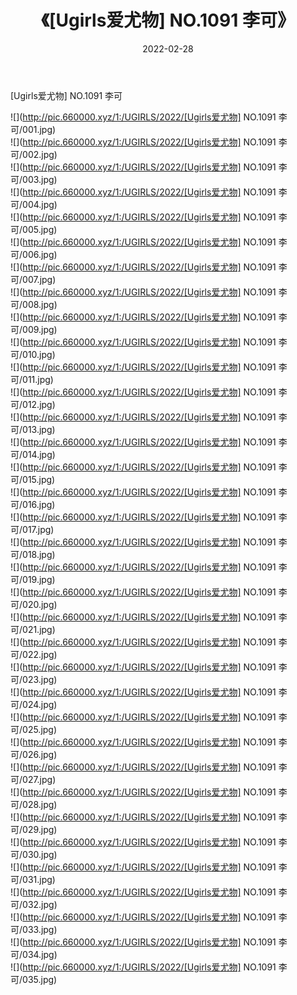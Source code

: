 ﻿---
layout: post
title:  《[Ugirls爱尤物] NO.1091 李可》
date:   2022-02-28
img: http://pic.660000.xyz/1:/UGIRLS/2022/[Ugirls爱尤物] NO.1091 李可/000.jpg
categories: [美女, 清纯, 唯美]
---

[Ugirls爱尤物] NO.1091 李可

 ![](http://pic.660000.xyz/1:/UGIRLS/2022/[Ugirls爱尤物] NO.1091 李可/001.jpg) <br>![](http://pic.660000.xyz/1:/UGIRLS/2022/[Ugirls爱尤物] NO.1091 李可/002.jpg) <br>![](http://pic.660000.xyz/1:/UGIRLS/2022/[Ugirls爱尤物] NO.1091 李可/003.jpg) <br>![](http://pic.660000.xyz/1:/UGIRLS/2022/[Ugirls爱尤物] NO.1091 李可/004.jpg) <br>![](http://pic.660000.xyz/1:/UGIRLS/2022/[Ugirls爱尤物] NO.1091 李可/005.jpg) <br>![](http://pic.660000.xyz/1:/UGIRLS/2022/[Ugirls爱尤物] NO.1091 李可/006.jpg) <br>![](http://pic.660000.xyz/1:/UGIRLS/2022/[Ugirls爱尤物] NO.1091 李可/007.jpg) <br>![](http://pic.660000.xyz/1:/UGIRLS/2022/[Ugirls爱尤物] NO.1091 李可/008.jpg) <br>![](http://pic.660000.xyz/1:/UGIRLS/2022/[Ugirls爱尤物] NO.1091 李可/009.jpg) <br>![](http://pic.660000.xyz/1:/UGIRLS/2022/[Ugirls爱尤物] NO.1091 李可/010.jpg) <br>![](http://pic.660000.xyz/1:/UGIRLS/2022/[Ugirls爱尤物] NO.1091 李可/011.jpg) <br>![](http://pic.660000.xyz/1:/UGIRLS/2022/[Ugirls爱尤物] NO.1091 李可/012.jpg) <br>![](http://pic.660000.xyz/1:/UGIRLS/2022/[Ugirls爱尤物] NO.1091 李可/013.jpg) <br>![](http://pic.660000.xyz/1:/UGIRLS/2022/[Ugirls爱尤物] NO.1091 李可/014.jpg) <br>![](http://pic.660000.xyz/1:/UGIRLS/2022/[Ugirls爱尤物] NO.1091 李可/015.jpg) <br>![](http://pic.660000.xyz/1:/UGIRLS/2022/[Ugirls爱尤物] NO.1091 李可/016.jpg) <br>![](http://pic.660000.xyz/1:/UGIRLS/2022/[Ugirls爱尤物] NO.1091 李可/017.jpg) <br>![](http://pic.660000.xyz/1:/UGIRLS/2022/[Ugirls爱尤物] NO.1091 李可/018.jpg) <br>![](http://pic.660000.xyz/1:/UGIRLS/2022/[Ugirls爱尤物] NO.1091 李可/019.jpg) <br>![](http://pic.660000.xyz/1:/UGIRLS/2022/[Ugirls爱尤物] NO.1091 李可/020.jpg) <br>![](http://pic.660000.xyz/1:/UGIRLS/2022/[Ugirls爱尤物] NO.1091 李可/021.jpg) <br>![](http://pic.660000.xyz/1:/UGIRLS/2022/[Ugirls爱尤物] NO.1091 李可/022.jpg) <br>![](http://pic.660000.xyz/1:/UGIRLS/2022/[Ugirls爱尤物] NO.1091 李可/023.jpg) <br>![](http://pic.660000.xyz/1:/UGIRLS/2022/[Ugirls爱尤物] NO.1091 李可/024.jpg) <br>![](http://pic.660000.xyz/1:/UGIRLS/2022/[Ugirls爱尤物] NO.1091 李可/025.jpg) <br>![](http://pic.660000.xyz/1:/UGIRLS/2022/[Ugirls爱尤物] NO.1091 李可/026.jpg) <br>![](http://pic.660000.xyz/1:/UGIRLS/2022/[Ugirls爱尤物] NO.1091 李可/027.jpg) <br>![](http://pic.660000.xyz/1:/UGIRLS/2022/[Ugirls爱尤物] NO.1091 李可/028.jpg) <br>![](http://pic.660000.xyz/1:/UGIRLS/2022/[Ugirls爱尤物] NO.1091 李可/029.jpg) <br>![](http://pic.660000.xyz/1:/UGIRLS/2022/[Ugirls爱尤物] NO.1091 李可/030.jpg) <br>![](http://pic.660000.xyz/1:/UGIRLS/2022/[Ugirls爱尤物] NO.1091 李可/031.jpg) <br>![](http://pic.660000.xyz/1:/UGIRLS/2022/[Ugirls爱尤物] NO.1091 李可/032.jpg) <br>![](http://pic.660000.xyz/1:/UGIRLS/2022/[Ugirls爱尤物] NO.1091 李可/033.jpg) <br>![](http://pic.660000.xyz/1:/UGIRLS/2022/[Ugirls爱尤物] NO.1091 李可/034.jpg) <br>![](http://pic.660000.xyz/1:/UGIRLS/2022/[Ugirls爱尤物] NO.1091 李可/035.jpg) <br>